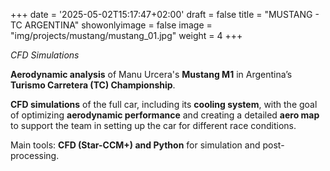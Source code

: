 +++
date = '2025-05-02T15:17:47+02:00'
draft = false
title = "MUSTANG - TC ARGENTINA"
showonlyimage = false
image = "img/projects/mustang/mustang_01.jpg"
weight = 4
+++

*CFD Simulations*

<!--more-->


**Aerodynamic analysis** of Manu Urcera's **Mustang M1** in Argentina’s **Turismo Carretera (TC) Championship**.

**CFD simulations** of the full car, including its **cooling system**, with the goal of optimizing **aerodynamic performance** and creating a detailed **aero map** to support the team in setting up the car for different race conditions.

Main tools: **CFD (Star-CCM+) and Python** for simulation and post-processing.
